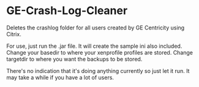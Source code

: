 # GE-Crash-Log-Cleaner
Deletes the crashlog folder for all users created by GE Centricity using Citrix.

For use, just run the .jar file.  It will create the sample ini also included.
Change your basedir to where your xenprofile profiles are stored.
Change targetdir to where you want the backups to be stored.

There's no indication that it's doing anything currently so just let it run.  It may take a while if you have a lot of users.
